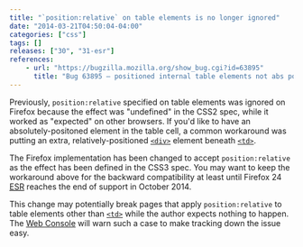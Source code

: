 ```yaml
---
title: "`position:relative` on table elements is no longer ignored"
date: "2014-03-21T04:50:04-04:00"
categories: ["css"]
tags: []
releases: ["30", "31-esr"]
references:
    - url: "https://bugzilla.mozilla.org/show_bug.cgi?id=63895"
      title: "Bug 63895 – positioned internal table elements not abs pos containing block"
---
```

Previously, `position:relative` specified on table elements was ignored on Firefox because the effect was "undefined" in the CSS2 spec, while it worked as "expected" on other browsers. If you'd like to have an absolutely-positoned element in the table cell, a common workaround was putting an extra, relatively-positioned [`<div>`](https://developer.mozilla.org/docs/Web/HTML/Element/div) element beneath [`<td>`](https://developer.mozilla.org/docs/Web/HTML/Element/td).

The Firefox implementation has been changed to accept `position:relative` as the effect has been defined in the CSS3 spec. You may want to keep the workaround above for the backward compatibility at least until Firefox 24 [<abbr title="Extended Support Release">ESR</abbr>](https://www.mozilla.org/firefox/organizations/) reaches the end of support in <time datetime="2014-10">October 2014</time>.

This change may potentially break pages that apply `position:relative` to table elements other than [`<td>`](https://developer.mozilla.org/docs/Web/HTML/Element/td) while the author expects nothing to happen. The [Web Console](https://developer.mozilla.org/docs/Tools/Web_Console) will warn such a case to make tracking down the issue easy.

